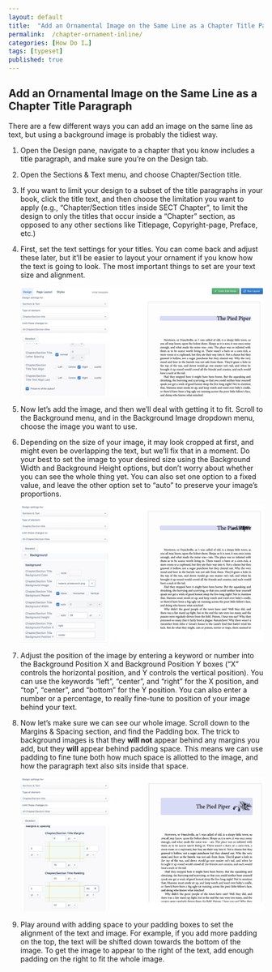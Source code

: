 ```yaml
---
layout: default
title:  "Add an Ornamental Image on the Same Line as a Chapter Title Paragraph"
permalink:  /chapter-ornament-inline/
categories: [How Do I…]
tags: [typeset]
published: true
---
```


<section data-type="chapter" class="hsecchapter" data-hederis-type="hsecchapter" id="chapter-ornament-inline" data-pi-attrs="id: chapter-ornament-inline; data-tags: typeset;" role="doc-chapter" data-tags="typeset" data-author-name=" " data-book-title=" " title="Add an Ornamental Image on the Same Line as a Chapter Title Paragraph"><h1 data-hederis-type="hblkchaptitle" class="hblkchaptitle" id="pSEv57tdD">Add an Ornamental Image on the Same Line as a Chapter Title Paragraph</h1><p class="hblkp" data-hederis-type="hblkp" id="pPm5OXak2">There are a few different ways you can add an image on the same line as text, but using a background image is probably the tidiest way.</p><ol class="hwprnumlist" data-hederis-type="hwprnumlist" id="p2GgH5xza"><li class="hblkoli" data-hederis-type="hblkoli" id="liDwIcf42O"><p class="hblkoli" data-hederis-type="hblklip" id="pSo3VnjUL">Open the Design pane, navigate to a chapter that you know includes a title paragraph, and make sure you&#8217;re on the Design tab.</p></li><li class="hblkoli" data-hederis-type="hblkoli" id="liKEDmB5zK"><p class="hblkoli" data-hederis-type="hblklip" id="pL6UL2E27">Open the Sections &amp; Text menu, and choose Chapter/Section title.</p></li><li class="hblkoli" data-hederis-type="hblkoli" id="lifybXxQk1"><p class="hblkoli" data-hederis-type="hblklip" id="pCcWQzdZ4">If you want to limit your design to a subset of the title paragraphs in your book, click the title text, and then choose the limitation you want to apply (e.g., &#8220;Chapter/Section titles inside SECT Chapter&#8221;, to limit the design to only the titles that occur inside a &#8220;Chapter&#8221; section, as opposed to any other sections like Titlepage, Copyright-page, Preface, etc.)</p></li><li class="hblkoli" data-hederis-type="hblkoli" id="likIk5wuRk"><p class="hblkoli" data-hederis-type="hblklip" id="pS2DffwbW">First, set the text settings for your titles. You can come back and adjust these later, but it&#8217;ll be easier to layout your ornament if you know how the text is going to look. The most important things to set are your text size and alignment.</p><img data-hederis-type="hblkimg" class="hblkimg" id="pKrt4P8R9" src="/images/chapter_ornament_basics.png" data-img-src="chapter_ornament_basics.png"/></li><li class="hblkoli" data-hederis-type="hblkoli" id="liIu10AWsi"><p class="hblkoli" data-hederis-type="hblklip" id="pQnwP9Kwq">Now let&#8217;s add the image, and then we&#8217;ll deal with getting it to fit. Scroll to the Background menu, and in the Background Image dropdown menu, choose the image you want to use.</p></li><li class="hblkoli" data-hederis-type="hblkoli" id="li5Bu34d1U"><p class="hblkoli" data-hederis-type="hblklip" id="pqXibEtzo">Depending on the size of your image, it may look cropped at first, and might even be overlapping the text, but we&#8217;ll fix that in a moment. Do your best to set the image to your desired size using the Background Width and Background Height options, but don&#8217;t worry about whether you can see the whole thing yet. You can also set one option to a fixed value, and leave the other option set to &#8220;auto&#8221; to preserve your image&#8217;s proportions.</p><img data-hederis-type="hblkimg" class="hblkimg" id="phGb3x6Xs" src="/images/chapter_ornament_0.png" data-img-src="chapter_ornament_0.png"/></li><li class="hblkoli" data-hederis-type="hblkoli" id="litZ3UB6Yz"><p class="hblkoli" data-hederis-type="hblklip" id="pouEVGCXU">Adjust the position of the image by entering a keyword or number into the Background Position X and Background Position Y boxes (&#8220;X&#8221; controls the horizontal position, and Y controls the vertical position). You can use the keywords &#8220;left&#8221;, &#8220;center&#8221;, and &#8220;right&#8221; for the X position, and &#8220;top&#8221;, &#8220;center&#8221;, and &#8220;bottom&#8221; for the Y position. You can also enter a number or a percentage, to really fine-tune to position of your image behind your text.</p></li><li class="hblkoli" data-hederis-type="hblkoli" id="liqXzrGaV5"><p class="hblkoli" data-hederis-type="hblklip" id="pc7kGW3U2">Now let&#8217;s make sure we can see our whole image. Scroll down to the Margins &amp; Spacing section, and find the Padding box. The trick to background images is that they <strong class="hspanstrong" data-hederis-type="hspanstrong" id="pwATiHwD3">will not</strong> appear behind any margins you add, but they <strong class="hspanstrong" data-hederis-type="hspanstrong" id="pxPncPRlB">will</strong> appear behind padding space. This means we can use padding to fine tune both how much space is allotted to the image, and how the paragraph text also sits inside that space.</p><img data-hederis-type="hblkimg" class="hblkimg" id="ps1Nhu54t" src="/images/chapter_ornament_done.png" data-img-src="chapter_ornament_done.png"/></li><li class="hblkoli" data-hederis-type="hblkoli" id="li2S6MYQJe"><p class="hblkoli" data-hederis-type="hblklip" id="puV1OU6P0">Play around with adding space to your padding boxes to set the alignment of the text and image. For example, if you add more padding on the top, the text will be shifted down towards the bottom of the image. To get the image to appear to the right of the text, add enough padding on the right to fit the whole image.</p></li></ol></section>